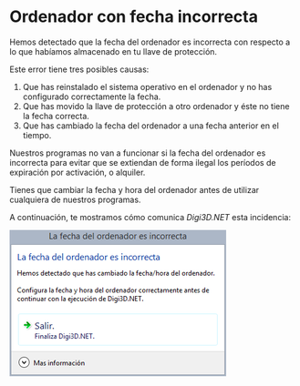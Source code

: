 # Ordenador con fecha incorrecta

Hemos detectado que la fecha del ordenador es incorrecta con respecto a lo que habíamos almacenado en tu llave de protección.

Este error tiene tres posibles causas:

1. Que has reinstalado el sistema operativo en el ordenador y no has configurado correctamente la fecha.
2. Que has movido la llave de protección a otro ordenador y éste no tiene la fecha correcta.
3. Que has cambiado la fecha del ordenador a una fecha anterior en el tiempo.

Nuestros programas no van a funcionar si la fecha del ordenador es incorrecta para evitar que se extiendan de forma ilegal los períodos de expiración por activación, o alquiler.

Tienes que cambiar la fecha y hora del ordenador antes de utilizar cualquiera de nuestros programas.

A continuación, te mostramos cómo comunica _Digi3D.NET_ esta incidencia:

![Cuadro de diálogo indicando que la fecha del ordenador es incorrecta](../../.gitbook/assets/ordenador-con-fecha-incorrecta.png)
